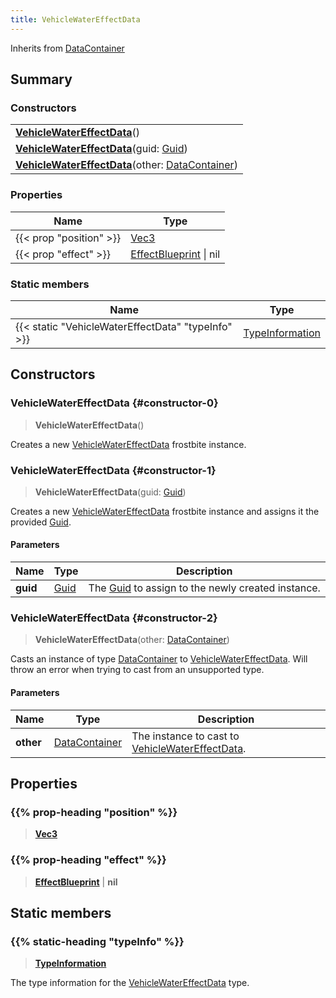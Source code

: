 ```yaml
---
title: VehicleWaterEffectData
---
```


Inherits from [DataContainer](/vext/ref/shared/type/datacontainer)

## Summary

### Constructors

|  |
| --- |
| **[VehicleWaterEffectData](#constructor-0)**() |
| **[VehicleWaterEffectData](#constructor-1)**(guid: [Guid](/vext/ref/shared/type/guid)) |
| **[VehicleWaterEffectData](#constructor-2)**(other: [DataContainer](/vext/ref/shared/type/datacontainer)) |

### Properties

| Name | Type |
| ---- | ---- |
| {{< prop "position" >}} | [Vec3](/vext/ref/shared/type/vec3) |
| {{< prop "effect" >}} | [EffectBlueprint](/vext/ref/fb/effectblueprint) \| nil |

### Static members

| Name | Type |
| ---- | ---- |
| {{< static "VehicleWaterEffectData" "typeInfo" >}} | [TypeInformation](/vext/ref/shared/type/typeinformation) |

## Constructors

### VehicleWaterEffectData {#constructor-0}

> **VehicleWaterEffectData**()

Creates a new [VehicleWaterEffectData](/vext/ref/fb/vehiclewatereffectdata) frostbite instance.

### VehicleWaterEffectData {#constructor-1}

> **VehicleWaterEffectData**(guid: [Guid](/vext/ref/shared/type/guid))

Creates a new [VehicleWaterEffectData](/vext/ref/fb/vehiclewatereffectdata) frostbite instance and assigns it the provided [Guid](/vext/ref/shared/type/guid).

#### Parameters

| Name | Type | Description |
| ---- | ---- | ----------- |
| **guid** | [Guid](/vext/ref/shared/type/guid) | The [Guid](/vext/ref/shared/type/guid) to assign to the newly created instance. |

### VehicleWaterEffectData {#constructor-2}

> **VehicleWaterEffectData**(other: [DataContainer](/vext/ref/shared/type/datacontainer))

Casts an instance of type [DataContainer](/vext/ref/shared/type/datacontainer) to [VehicleWaterEffectData](/vext/ref/fb/vehiclewatereffectdata). Will throw an error when trying to cast from an unsupported type.

#### Parameters

| Name | Type | Description |
| ---- | ---- | ----------- |
| **other** | [DataContainer](/vext/ref/shared/type/datacontainer) | The instance to cast to [VehicleWaterEffectData](/vext/ref/fb/vehiclewatereffectdata). |

## Properties

### {{% prop-heading "position" %}}

> **[Vec3](/vext/ref/shared/type/vec3)**

### {{% prop-heading "effect" %}}

> **[EffectBlueprint](/vext/ref/fb/effectblueprint)** \| **nil**

## Static members

### {{% static-heading "typeInfo" %}}

> **[TypeInformation](/vext/ref/shared/type/typeinformation)**

The type information for the [VehicleWaterEffectData](/vext/ref/fb/vehiclewatereffectdata) type.

